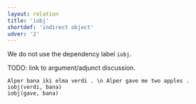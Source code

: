 ```yaml
---
layout: relation
title: 'iobj'
shortdef: 'indirect object'
udver: '2'
---
```


We do not use the dependency label `iobj`.

TODO: link to argument/adjunct discussion.


~~~ sdparse
Alper bana iki elma verdi . \n Alper gave me two apples .
iobj(verdi, bana)
iobj(gave, bana)
~~~
<!-- Interlanguage links updated Po 11. listopadu 2024, 20:10:59 CET -->
